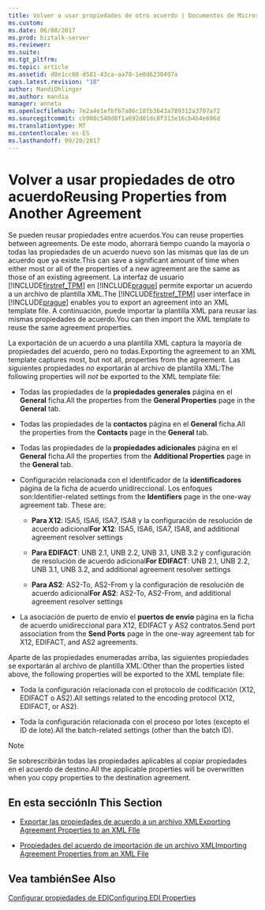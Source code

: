 ```yaml
---
title: Volver a usar propiedades de otro acuerdo | Documentos de Microsoft
ms.custom: 
ms.date: 06/08/2017
ms.prod: biztalk-server
ms.reviewer: 
ms.suite: 
ms.tgt_pltfrm: 
ms.topic: article
ms.assetid: d8e1cc60-d581-43ca-aa70-1e0d6238497a
caps.latest.revision: "10"
author: MandiOhlinger
ms.author: mandia
manager: anneta
ms.openlocfilehash: 7e2a4e1efbfb7a86c18fb3643a789312a3707a72
ms.sourcegitcommit: cb908c540d8f1a692d01dc8f313e16cb4b4e696d
ms.translationtype: MT
ms.contentlocale: es-ES
ms.lasthandoff: 09/20/2017
---
```

# <a name="reusing-properties-from-another-agreement"></a><span data-ttu-id="e5b35-102">Volver a usar propiedades de otro acuerdo</span><span class="sxs-lookup"><span data-stu-id="e5b35-102">Reusing Properties from Another Agreement</span></span>
<span data-ttu-id="e5b35-103">Se pueden reusar propiedades entre acuerdos.</span><span class="sxs-lookup"><span data-stu-id="e5b35-103">You can reuse properties between agreements.</span></span> <span data-ttu-id="e5b35-104">De este modo, ahorrará tiempo cuando la mayoría o todas las propiedades de un acuerdo nuevo son las mismas que las de un acuerdo que ya existe.</span><span class="sxs-lookup"><span data-stu-id="e5b35-104">This can save a significant amount of time when either most or all of the properties of a new agreement are the same as those of an existing agreement.</span></span> <span data-ttu-id="e5b35-105">La interfaz de usuario [!INCLUDE[firstref_TPM](../includes/firstref-tpm-md.md)] en [!INCLUDE[prague](../includes/prague-md.md)] permite exportar un acuerdo a un archivo de plantilla XML.</span><span class="sxs-lookup"><span data-stu-id="e5b35-105">The [!INCLUDE[firstref_TPM](../includes/firstref-tpm-md.md)] user interface in [!INCLUDE[prague](../includes/prague-md.md)] enables you to export an agreement into an XML template file.</span></span> <span data-ttu-id="e5b35-106">A continuación, puede importar la plantilla XML para reusar las mismas propiedades de acuerdo.</span><span class="sxs-lookup"><span data-stu-id="e5b35-106">You can then import the XML template to reuse the same agreement properties.</span></span>  
  
 <span data-ttu-id="e5b35-107">La exportación de un acuerdo a una plantilla XML captura la mayoría de propiedades del acuerdo, pero no todas.</span><span class="sxs-lookup"><span data-stu-id="e5b35-107">Exporting the agreement to an XML template captures most, but not all, properties from the agreement.</span></span> <span data-ttu-id="e5b35-108">Las siguientes propiedades *no* exportarán al archivo de plantilla XML:</span><span class="sxs-lookup"><span data-stu-id="e5b35-108">The following properties will *not* be exported to the XML template file:</span></span>  
  
-   <span data-ttu-id="e5b35-109">Todas las propiedades de la **propiedades generales** página en el **General** ficha.</span><span class="sxs-lookup"><span data-stu-id="e5b35-109">All the properties from the **General Properties** page in the **General** tab.</span></span>  
  
-   <span data-ttu-id="e5b35-110">Todas las propiedades de la **contactos** página en el **General** ficha.</span><span class="sxs-lookup"><span data-stu-id="e5b35-110">All the properties from the **Contacts** page in the **General** tab.</span></span>  
  
-   <span data-ttu-id="e5b35-111">Todas las propiedades de la **propiedades adicionales** página en el **General** ficha.</span><span class="sxs-lookup"><span data-stu-id="e5b35-111">All the properties from the **Additional Properties** page in the **General** tab.</span></span>  
  
-   <span data-ttu-id="e5b35-112">Configuración relacionada con el identificador de la **identificadores** página de la ficha de acuerdo unidireccional. Los enfoques son:</span><span class="sxs-lookup"><span data-stu-id="e5b35-112">Identifier-related settings from the **Identifiers** page in the one-way agreement tab. These are:</span></span>  
  
    -   <span data-ttu-id="e5b35-113">**Para X12**: ISA5, ISA6, ISA7, ISA8 y la configuración de resolución de acuerdo adicional</span><span class="sxs-lookup"><span data-stu-id="e5b35-113">**For X12**: ISA5, ISA6, ISA7, ISA8, and additional agreement resolver settings</span></span>  
  
    -   <span data-ttu-id="e5b35-114">**Para EDIFACT**: UNB 2.1, UNB 2.2, UNB 3.1, UNB 3.2 y configuración de resolución de acuerdo adicional</span><span class="sxs-lookup"><span data-stu-id="e5b35-114">**For EDIFACT**: UNB 2.1, UNB 2.2, UNB 3.1, UNB 3.2, and additional agreement resolver settings</span></span>  
  
    -   <span data-ttu-id="e5b35-115">**Para AS2**: AS2-To, AS2-From y la configuración de resolución de acuerdo adicional</span><span class="sxs-lookup"><span data-stu-id="e5b35-115">**For AS2**: AS2-To, AS2-From, and additional agreement resolver settings</span></span>  
  
-   <span data-ttu-id="e5b35-116">La asociación de puerto de envío el **puertos de envío** página en la ficha de acuerdo unidireccional para X12, EDIFACT y AS2 contratos.</span><span class="sxs-lookup"><span data-stu-id="e5b35-116">Send port association from the **Send Ports** page in the one-way agreement tab for X12, EDIFACT, and AS2 agreements.</span></span>  
  
 <span data-ttu-id="e5b35-117">Aparte de las propiedades enumeradas arriba, las siguientes propiedades se exportarán al archivo de plantilla XML:</span><span class="sxs-lookup"><span data-stu-id="e5b35-117">Other than the properties listed above, the following properties will be exported to the XML template file:</span></span>  
  
-   <span data-ttu-id="e5b35-118">Toda la configuración relacionada con el protocolo de codificación (X12, EDIFACT o AS2).</span><span class="sxs-lookup"><span data-stu-id="e5b35-118">All settings related to the encoding protocol (X12, EDIFACT, or AS2).</span></span>  
  
-   <span data-ttu-id="e5b35-119">Toda la configuración relacionada con el proceso por lotes (excepto el ID de lote).</span><span class="sxs-lookup"><span data-stu-id="e5b35-119">All the batch-related settings (other than the batch ID).</span></span>  
  
> [!NOTE]
>  <span data-ttu-id="e5b35-120">Se sobrescribirán todas las propiedades aplicables al copiar propiedades en el acuerdo de destino.</span><span class="sxs-lookup"><span data-stu-id="e5b35-120">All the applicable properties will be overwritten when you copy properties to the destination agreement.</span></span>  
  
## <a name="in-this-section"></a><span data-ttu-id="e5b35-121">En esta sección</span><span class="sxs-lookup"><span data-stu-id="e5b35-121">In This Section</span></span>  
  
-   [<span data-ttu-id="e5b35-122">Exportar las propiedades de acuerdo a un archivo XML</span><span class="sxs-lookup"><span data-stu-id="e5b35-122">Exporting Agreement Properties to an XML FIle</span></span>](../core/exporting-agreement-properties-to-an-xml-file.md)  
  
-   [<span data-ttu-id="e5b35-123">Propiedades del acuerdo de importación de un archivo XML</span><span class="sxs-lookup"><span data-stu-id="e5b35-123">Importing Agreement Properties from an XML File</span></span>](../core/importing-agreement-properties-from-an-xml-file.md)  
  
## <a name="see-also"></a><span data-ttu-id="e5b35-124">Vea también</span><span class="sxs-lookup"><span data-stu-id="e5b35-124">See Also</span></span>  
 [<span data-ttu-id="e5b35-125">Configurar propiedades de EDI</span><span class="sxs-lookup"><span data-stu-id="e5b35-125">Configuring EDI Properties</span></span>](../core/configuring-edi-properties.md)